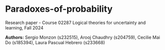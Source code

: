 # Paradoxes-of-probability
Research paper - Course 02287 Logical theories for uncertainty and learning, Fall 2024


**Authors:** Sergio Monzon (s232515), Arooj Chaudhry (s204759), Cecilie Mai Do (s185394), Laura Pascual Hebrero (s233668)
